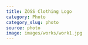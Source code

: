 ```yaml
---
title: ZOSS Clothing Logo
category: Photo
category_slug: photo
source: photo
image: images/works/work1.jpg
---
```

